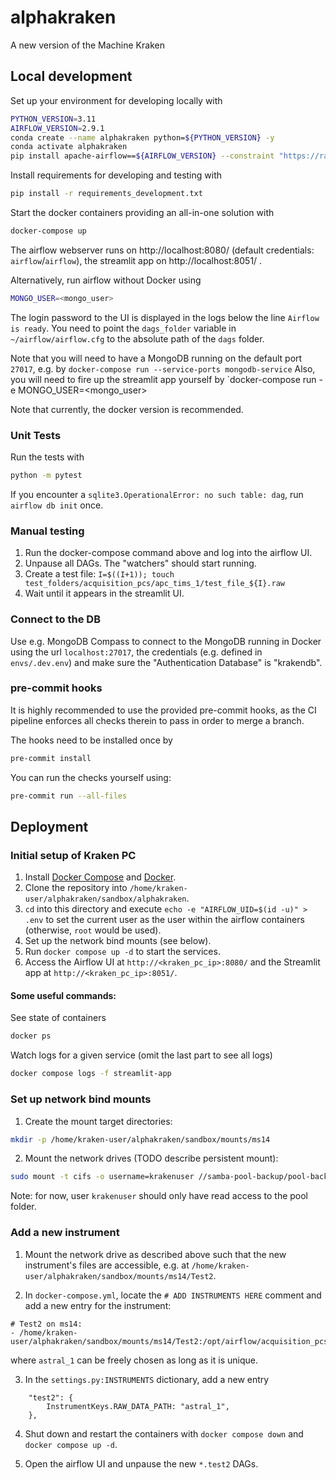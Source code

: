 # alphakraken
A new version of the Machine Kraken

## Local development
Set up your environment for developing locally with
```bash
PYTHON_VERSION=3.11
AIRFLOW_VERSION=2.9.1
conda create --name alphakraken python=${PYTHON_VERSION} -y
conda activate alphakraken
pip install apache-airflow==${AIRFLOW_VERSION} --constraint "https://raw.githubusercontent.com/apache/airflow/constraints-${AIRFLOW_VERSION}/constraints-${PYTHON_VERSION}.txt"
```

Install requirements for developing and testing with
```bash
pip install -r requirements_development.txt
```

Start the docker containers providing an all-in-one solution with
```bash
docker-compose up
```
The airflow webserver runs on http://localhost:8080/ (default credentials: `airflow`/`airflow`), the streamlit app on http://localhost:8051/ .

Alternatively, run airflow without Docker using
```bash
MONGO_USER=<mongo_user>
```
The login password to the UI is displayed in the logs below the line `Airflow is ready`.
You need to point the `dags_folder` variable in ` ~/airflow/airflow.cfg` to the absolute path of the `dags` folder.

Note that you will need to have a MongoDB running on the default port `27017`, e.g. by
`docker-compose run --service-ports mongodb-service`
Also, you will need to fire up the streamlit app yourself by `docker-compose run -e MONGO_USER=<mongo_user>

Note that currently, the docker version is recommended.

### Unit Tests
Run the tests with
```bash
python -m pytest
```
If you encounter a `sqlite3.OperationalError: no such table: dag`, run `airflow db init` once.

### Manual testing
1. Run the docker-compose command above and log into the airflow UI.
2. Unpause all DAGs. The "watchers" should start running.
3. Create a test file: `I=$((I+1)); touch test_folders/acquisition_pcs/apc_tims_1/test_file_${I}.raw`
4. Wait until it appears in the streamlit UI.

### Connect to the DB
Use e.g. MongoDB Compass to connect to the MongoDB running in Docker using the url `localhost:27017`,
the credentials (e.g. defined in `envs/.dev.env`) and make sure the "Authentication Database" is "krakendb".

### pre-commit hooks
It is highly recommended to use the provided pre-commit hooks, as the CI pipeline enforces all checks therein to
pass in order to merge a branch.

The hooks need to be installed once by
```bash
pre-commit install
```
You can run the checks yourself using:
```bash
pre-commit run --all-files
```

## Deployment
### Initial setup of Kraken PC
1. Install
[Docker Compose](https://docs.docker.com/engine/install/ubuntu/) and
[Docker](https://docs.docker.com/compose/install/linux/#install-using-the-repository).
2. Clone the repository into `/home/kraken-user/alphakraken/sandbox/alphakraken`.
3. `cd` into this directory and execute `echo -e "AIRFLOW_UID=$(id -u)" > .env` to set the current user as the user
within the airflow containers (otherwise, `root` would be used).
4. Set up the network bind mounts (see below).
5. Run `docker compose up -d` to start the services.
6. Access the Airflow UI at `http://<kraken_pc_ip>:8080/` and the Streamlit app at `http://<kraken_pc_ip>:8051/`.

#### Some useful commands:
See state of containers
```bash
docker ps
```

Watch logs for a given service (omit the last part to see all logs)
```bash
docker compose logs -f streamlit-app
```


### Set up network bind mounts
1. Create the mount target directories:
```bash
mkdir -p /home/kraken-user/alphakraken/sandbox/mounts/ms14
```
2. Mount the network drives (TODO describe persistent mount):
```bash
sudo mount -t cifs -o username=krakenuser //samba-pool-backup/pool-backup /home/kraken-user/alphakraken/sandbox/mounts/ms14
```
Note: for now, user `krakenuser` should only have read access to the pool folder.

### Add a new instrument
1. Mount the network drive as described above such that the new instrument's files are accessible,
e.g. at  `/home/kraken-user/alphakraken/sandbox/mounts/ms14/Test2`.

2. In `docker-compose.yml`, locate the `# ADD INSTRUMENTS HERE` comment and add a new entry for the instrument:
```
# Test2 on ms14:
- /home/kraken-user/alphakraken/sandbox/mounts/ms14/Test2:/opt/airflow/acquisition_pcs/astral_1
```
where `astral_1` can be freely chosen as long as it is unique.

3. In the `settings.py:INSTRUMENTS` dictionary, add a new entry
```
    "test2": {
        InstrumentKeys.RAW_DATA_PATH: "astral_1",
    },
```

4. Shut down and restart the containers with `docker compose down` and `docker compose up -d`.

5. Open the airflow UI and unpause the new `*.test2` DAGs.
